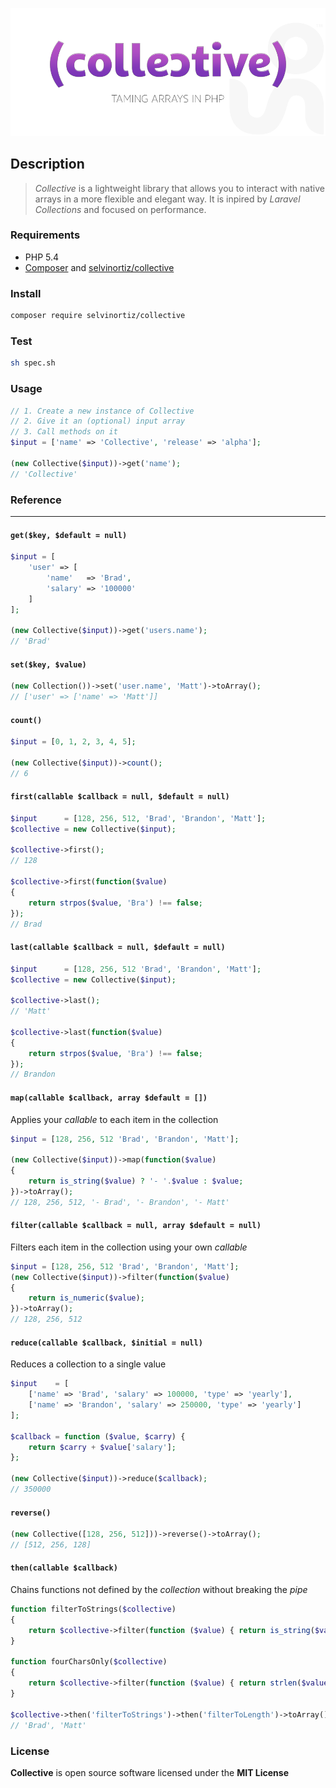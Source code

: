 ![Collective](Collective.png)

## Description
> _Collective_ is a lightweight library that allows you to interact with native arrays in a more flexible and elegant way. It is inpired by _Laravel Collections_ and focused on performance.

### Requirements
- PHP 5.4
- [Composer](http://getcomposer.org) and [selvinortiz/collective](https://packagist.org/packages/selvinortiz/collective)

### Install
```bash
composer require selvinortiz/collective
```

### Test
```bash
sh spec.sh
```

### Usage
```php
// 1. Create a new instance of Collective
// 2. Give it an (optional) input array
// 3. Call methods on it
$input = ['name' => 'Collective', 'release' => 'alpha'];

(new Collective($input))->get('name');
// 'Collective'
```

### Reference
---

#### `get($key, $default = null)`
```php
$input = [
    'user' => [
        'name'   => 'Brad',
        'salary' => '100000'
    ]
];

(new Collective($input))->get('users.name');
// 'Brad'
```

#### `set($key, $value)`
```php
(new Collection())->set('user.name', 'Matt')->toArray();
// ['user' => ['name' => 'Matt']]
```

#### `count()`
```php
$input = [0, 1, 2, 3, 4, 5];

(new Collective($input))->count();
// 6
```

#### `first(callable $callback = null, $default = null)`
```php
$input      = [128, 256, 512, 'Brad', 'Brandon', 'Matt'];
$collective = new Collective($input);

$collective->first();
// 128

$collective->first(function($value)
{
    return strpos($value, 'Bra') !== false;
});
// Brad
```

#### `last(callable $callback = null, $default = null)`
```php
$input      = [128, 256, 512 'Brad', 'Brandon', 'Matt'];
$collective = new Collective($input);

$collective->last();
// 'Matt'

$collective->last(function($value)
{
    return strpos($value, 'Bra') !== false;
});
// Brandon
```

#### `map(callable $callback, array $default = [])`
Applies your _callable_ to each item in the collection

```php
$input = [128, 256, 512 'Brad', 'Brandon', 'Matt'];

(new Collective($input))->map(function($value)
{
    return is_string($value) ? '- '.$value : $value;
})->toArray();
// 128, 256, 512, '- Brad', '- Brandon', '- Matt'
```

#### `filter(callable $callback = null, array $default = null)`
Filters each item in the collection using your own _callable_

```php
$input = [128, 256, 512 'Brad', 'Brandon', 'Matt'];
(new Collective($input))->filter(function($value)
{
    return is_numeric($value);
})->toArray();
// 128, 256, 512
```

#### `reduce(callable $callback, $initial = null)`
Reduces a collection to a single value
```php
$input    = [
    ['name' => 'Brad', 'salary' => 100000, 'type' => 'yearly'],
    ['name' => 'Brandon', 'salary' => 250000, 'type' => 'yearly']
];

$callback = function ($value, $carry) {
    return $carry + $value['salary'];
};

(new Collective($input))->reduce($callback);
// 350000
```

#### `reverse()`
```php
(new Collective([128, 256, 512]))->reverse()->toArray();
// [512, 256, 128]
```

#### `then(callable $callback)`
Chains functions not defined by the _collection_ without breaking the _pipe_

```php
function filterToStrings($collective)
{
    return $collective->filter(function ($value) { return is_string($value); });
}

function fourCharsOnly($collective)
{
    return $collective->filter(function ($value) { return strlen($value) == 4; });
}

$collective->then('filterToStrings')->then('filterToLength')->toArray();
// 'Brad', 'Matt'
```

### License
**Collective** is open source software licensed under the **MIT License**
